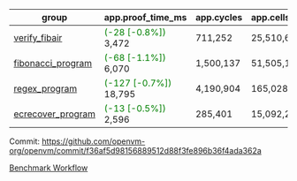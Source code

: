 | group | app.proof_time_ms | app.cycles | app.cells_used | leaf.proof_time_ms | leaf.cycles | leaf.cells_used |
| -- | -- | -- | -- | -- | -- | -- |
| [verify_fibair](https://github.com/openvm-org/openvm/blob/benchmark-results/benchmarks-pr/1229/verify_fibair-f36af5d98156889512d88f3fe896b36f4ada362a.md) |<span style='color: green'>(-28 [-0.8%])</span> 3,472 |  711,252 |  25,510,625 |- | - | - |
| [fibonacci_program](https://github.com/openvm-org/openvm/blob/benchmark-results/benchmarks-pr/1229/fibonacci-f36af5d98156889512d88f3fe896b36f4ada362a.md) |<span style='color: green'>(-68 [-1.1%])</span> 6,070 |  1,500,137 |  51,505,102 |- | - | - |
| [regex_program](https://github.com/openvm-org/openvm/blob/benchmark-results/benchmarks-pr/1229/regex-f36af5d98156889512d88f3fe896b36f4ada362a.md) |<span style='color: green'>(-127 [-0.7%])</span> 18,795 |  4,190,904 |  165,028,173 |- | - | - |
| [ecrecover_program](https://github.com/openvm-org/openvm/blob/benchmark-results/benchmarks-pr/1229/ecrecover-f36af5d98156889512d88f3fe896b36f4ada362a.md) |<span style='color: green'>(-13 [-0.5%])</span> 2,596 |  285,401 |  15,092,297 |- | - | - |


Commit: https://github.com/openvm-org/openvm/commit/f36af5d98156889512d88f3fe896b36f4ada362a

[Benchmark Workflow](https://github.com/openvm-org/openvm/actions/runs/12821631556)
